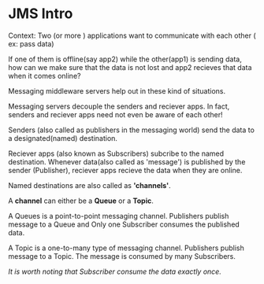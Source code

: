 # JMS Intro
Context: Two (or more ) applications want to communicate with each other ( ex: pass data)

If one of them is offline(say app2) while the other(app1) is sending data, how can we make sure that the data is not lost and app2 recieves that data when it comes online?

Messaging middleware servers help out in these kind of situations.

Messaging  servers decouple the senders and reciever apps. In fact, senders and reciever apps need not even be aware of each other!

Senders (also called as publishers in the messaging world) send the data to a designated(named) destination. 

Reciever apps (also known as Subscribers) subcribe to the named destination. Whenever data(also called as 'message') is published by the sender (Publisher),  reciever apps recieve the data when they are online.

Named destinations are also called as **'channels'**.

A **channel** can either be a **Queue** or a **Topic**.

A Queues is a point-to-point messaging channel. 
Publishers publish message to a Queue and Only one Subscriber consumes the published data.

A Topic is a one-to-many type of messaging channel. 
Publishers publish message to a Topic. The message is consumed by many Subscribers.

*It is worth noting that Subscriber consume the data exactly once.*
